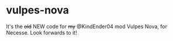 # vulpes-nova

It's the ~~old~~ NEW code for ~~my~~ @KindEnder04 mod Vulpes Nova, for Necesse. Look forwards to it!
